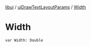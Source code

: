 [libui](../index.md) / [uiDrawTextLayoutParams](index.md) / [Width](./-width.md)

# Width

`var Width: Double`